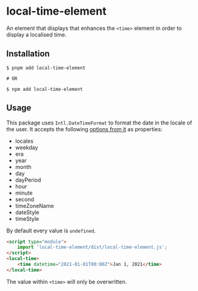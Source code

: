 # local-time-element

An element that displays that enhances the `<time>` element in order to display a localised time.

## Installation

```shell-session
$ pnpm add local-time-element

# OR

$ npm add local-time-element
```

## Usage

This package uses `Intl.DateTimeFormat` to format the date in the locale of the user. It accepts the following
[options from it](https://developer.mozilla.org/en-US/docs/Web/JavaScript/Reference/Global_Objects/Intl/DateTimeFormat/DateTimeFormat#parameters) as properties:

- locales
- weekday
- era
- year
- month
- day
- dayPeriod
- hour
- minute
- second
- timeZoneName
- dateStyle
- timeStyle

By default every value is `undefined`.

```html
<script type="module">
    import 'local-time-element/dist/local-time-element.js';
</script>
<local-time>
    <time datetime="2021-01-01T00:00Z">Jan 1, 2021</time>
</local-time>
```

The value within `<time>` will only be overwritten.
